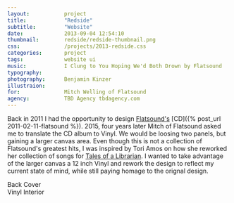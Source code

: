 ```yaml
---
layout:           project
title:            "Redside"
subtitle:         "Website"
date:             2013-09-04 12:54:10
thumbnail:        redside/redside-thumbnail.png
css:              /projects/2013-redside.css
categories:       project
tags:             website ui
music:            I Clung to You Hoping We'd Both Drown by Flatsound
typography:       
photography:      Benjamin Kinzer
illustraion:      
for:              Mitch Welling of Flatsound
agency:           TBD Agency tbdagency.com
---
```

Back in 2011 I had the opportunity to design [Flatsound's](http://www.flatsound.org/) [CD]({% post_url 2011-02-11-flatsound %}). 2015, four years later Mitch of Flatsound asked me to translate the CD album to Vinyl. We would be loosing two panels, but gaining a larger canvas area. Even though this is not a collection of Flatsound's greatest hits, I was inspired by Tori Amos on how she reworked her collection of songs for [Tales of a Librarian](http://en.wikipedia.org/wiki/Tales_of_a_Librarian). I wanted to take advantage of the larger canvas a 12 inch Vinyl and rework the design to reflect my current state of mind, while still paying homage to the orignal design.

<div class="flatsound-vinyl-side-a"></div>
<div class="flatsound-vinyl-side-b"></div>
<div class="flatsound-vinyl-side-c"></div>
<div class="flatsound-vinyl-side-d"></div>
<div class="flatsound-vinyl-back">
  <div class="note">Back Cover</div>
</div>
<div class="flatsound-vinyl-interior">
  <div class="note">Vinyl Interior</div>
</div>
<div class="flatsound-vinyl-interior-small-screen"></div>